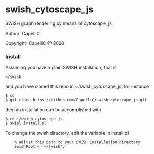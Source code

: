 # swish_cytoscape_js

SWISH graph rendering by means of cytoscape_js

Author: CapelliC

Copyright: CapelliC @ 2020

### Install

Assuming you have a plain SWISH installation, that is

```
~/swish
```

and you have cloned this repo in ~/swish_cytoscape_js, for instance

```
$ cd
$ git clone https://github.com/CapelliC/swish_cytoscape_js.git
```

then an installation can be accomplished with

```
$ cd ~/swish_cytoscape_js
$ swipl install.pl
```

To change the swish directory, edit the variable in install.pl

```
    % adjust this path to your SWISH installation directory
    SwishRoot = '~/swish',

```
